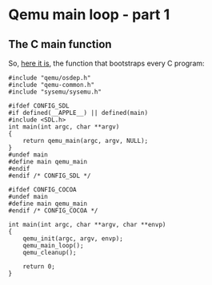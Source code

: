 Qemu main loop - part 1
================================================================================

The C main function
--------------------------------------------------------------------------------

So, [here it is](https://github.com/qemu/qemu/blob/17e1e49814096a3daaa8e5a73acd56a0f30bdc18/softmmu/main.c), the function that bootstraps every C program:

```
#include "qemu/osdep.h"
#include "qemu-common.h"
#include "sysemu/sysemu.h"

#ifdef CONFIG_SDL
#if defined(__APPLE__) || defined(main)
#include <SDL.h>
int main(int argc, char **argv)
{
    return qemu_main(argc, argv, NULL);
}
#undef main
#define main qemu_main
#endif
#endif /* CONFIG_SDL */

#ifdef CONFIG_COCOA
#undef main
#define main qemu_main
#endif /* CONFIG_COCOA */

int main(int argc, char **argv, char **envp)
{
    qemu_init(argc, argv, envp);
    qemu_main_loop();
    qemu_cleanup();

    return 0;
}
```
